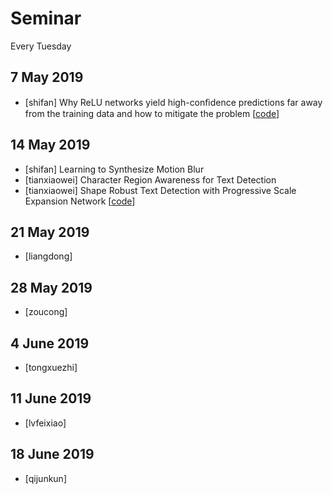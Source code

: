 # Seminar
Every Tuesday

## 7 May 2019
* [shifan] Why ReLU networks yield high-conﬁdence predictions far away from the training data and how to mitigate the problem [[code](https://github.com/max-andr/relu_networks_overconfident)]


## 14  May 2019
* [shifan] Learning to Synthesize Motion Blur
* [tianxiaowei] Character Region Awareness for Text Detection
* [tianxiaowei] Shape Robust Text Detection with Progressive Scale Expansion Network [[code](https://github.com/whai362/PSENet)]


## 21 May 2019
* [liangdong]

## 28 May 2019
* [zoucong]

## 4 June 2019
* [tongxuezhi]

## 11 June 2019
* [lvfeixiao]

## 18 June 2019
* [qijunkun]
